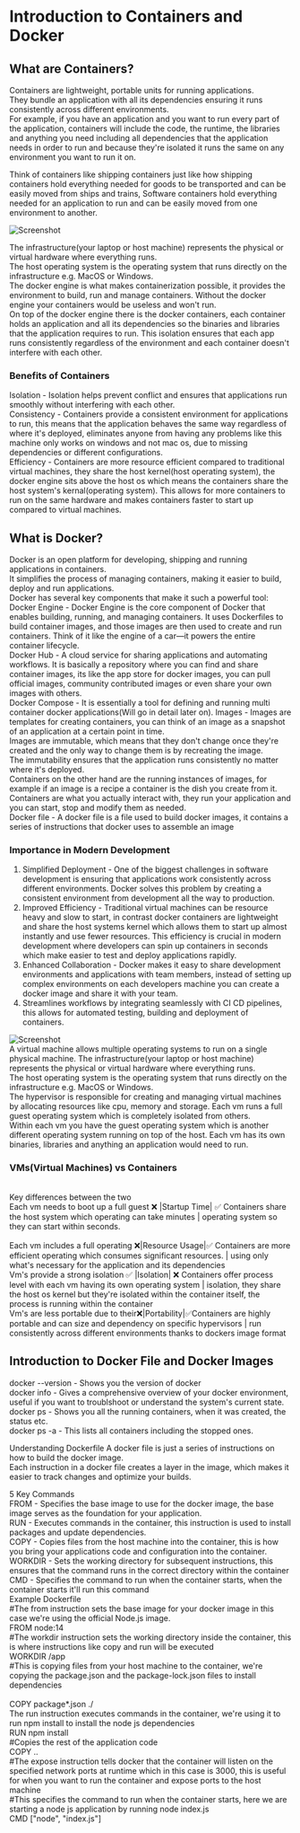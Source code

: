 # Introduction to Containers and Docker 
## What are Containers?
Containers are lightweight, portable units for running applications.
<br> They bundle an application with all its dependencies ensuring it runs consistently across different environments.
<br> For example, if you have an application and you want to run every part of the application, containers will include the code, the runtime, the libraries and anything you need including all dependencies that the application needs in order to run 
and because they're isolated it runs the same on any environment you want to run it on. 

Think of containers like shipping containers just like how shipping containers hold everything needed for goods to be transported and can be easily moved from ships and trains, Software containers hold everything needed for an application to run and can be easily moved from one environment to another.

![Screenshot](https://github.com/user-attachments/assets/68273fd3-18a2-48e3-a247-1aa3a8ccdd89)

The infrastructure(your laptop or host machine) represents the physical or virtual hardware where everything runs.
<br> The host operating system is the operating system that runs directly on the infrastructure e.g. MacOS or Windows.
<br> The docker engine is what makes containerization possible, it provides the environment to build, run and manage containers. Without the docker engine your containers would be useless and won't run.
<br> On top of the docker engine there is the docker containers, each container holds an application and all its dependencies so the binaries and libraries that the application requires to run. This isolation ensures that each app runs consistently regardless of the environment and each container doesn't interfere with each other. 

### Benefits of Containers
Isolation - Isolation helps prevent conflict and ensures that applications run smoothly without interfering with each other.
<br> Consistency - Containers provide a consistent environment for applications to run, this means that the application behaves the same way regardless of where it's deployed, eliminates anyone from having any problems like this machine only works on windows and not mac os, due to missing dependencies or different configurations.
<br> Efficiency - Containers are more resource efficient compared to traditional virtual machines, they share the host kernel(host operating system), the docker engine sits above the host os which means the containers share the host system's kernal(operating system). This allows for more containers to run on the same hardware and makes containers faster to start up compared to virtual machines.

## What is Docker?
Docker is an open platform for developing, shipping and running applications in containers.
<br> It simplifies the process of managing containers, making it easier to build, deploy and run applications.
<br> Docker has several key components that make it such a powerful tool:
Docker Engine - Docker Engine is the core component of Docker that enables building, running, and managing containers. It uses Dockerfiles to build container images, and those images are then used to create and run containers. Think of it like the engine of a car—it powers the entire container lifecycle.
<br> Docker Hub - A cloud service for sharing applications and automating workflows. It is basically a repository where you can find and share container images, its like the app store for docker images, you can pull official images, community contributed images or even share your own images with others.
<br>
Docker Compose - It is essentially a tool for defining and running multi container docker applications(Will go in detail later on).
Images - Images are templates for creating containers, you can think of an image as a snapshot of an application at a certain point in time.
<br> Images are immutable, which means that they don't change once they're created and the only way to change them is by recreating the image.
<br> The immutability ensures that the application runs consistently no matter where it's deployed.
<br> Containers on the other hand are the running instances of images, for example if an image is a recipe a container is the dish you create from it. Containers are what you actually interact with, they run your application and you can start, stop and modify them as needed. 
<br> Docker file - A docker file is a file used to build docker images, it contains a series of instructions that docker uses to assemble an image 
### Importance in Modern Development 
1. Simplified Deployment - One of the biggest challenges in software development is ensuring that applications work consistently across different environments. Docker solves this problem by creating a consistent environment from development all the way to production.
2. Improved Efficiency - Traditional virtual machines can be resource heavy and slow to start, in contrast docker containers are lightweight and share the host systems kernel which allows them to start up almost instantly and use fewer resources. This efficiency is crucial in modern development where developers can spin up containers in seconds which make easier to test and deploy applications rapidly.
3. Enhanced Collaboration - Docker makes it easy to share development environments and applications with team members, instead of setting up complex environments on each developers machine you can create a docker image and share it with your team.
4. Streamlines workflows by integrating seamlessly with CI CD pipelines, this allows for automated testing, building and deployment of containers.

![Screenshot](https://github.com/user-attachments/assets/fd0f3a03-24db-4640-bee7-14a4790697bf)
<br>A virtual machine allows multiple operating systems to run on a single physical machine.
The infrastructure(your laptop or host machine) represents the physical or virtual hardware where everything runs.
<br> The host operating system is the operating system that runs directly on the infrastructure e.g. MacOS or Windows.
<br> The hypervisor is responsible for creating and managing virtual machines by allocating resources like cpu, memory and storage. Each vm runs a full guest operating system which is completely isolated from others.
<br> Within each vm you have the guest operating system which is another different operating system running on top of the host. Each vm has its own binaries, libraries and anything an application would need to run.

### VMs(Virtual Machines) vs Containers
<br>Key differences between the two 
<br>
Each vm needs to boot up a full guest ❌ |Startup Time| ✅ Containers share the host     system which operating can take minutes            |            operating system so they can start                                                                              within seconds.  
<br>Each vm includes a full operating  ❌|Resource Usage|✅ Containers are more efficient 
operating which consumes significant resources.    |       using only what's necessary for the                                                              application and its dependencies
<br>Vm's provide a strong isolation   ✅ |Isolation| ❌  Containers offer process level 
with each vm  having its own operating system    |   isolation, they share the host os                                                                kernel but they're isolated within the                                                           container itself, the process is                                                                  running within the container
<br> Vm's are less portable due to their❌|Portability|✅Containers are highly portable and can 
size and dependency on specific hypervisors      |    run consistently across different                                                               environments thanks to dockers image format
## Introduction to Docker File and Docker Images
docker --version - Shows you the version of docker
<br> docker info - Gives a comprehensive overview of your docker environment, useful if you want to troublshoot or understand the system's current state. 
<br> docker ps - Shows you all the running containers, when it was created, the status etc.
<br> docker ps -a - This lists all containers including the stopped ones. 

Understanding Dockerfile
A docker file is just a series of instructions on how to build the docker image.
<br> Each instruction in a docker file creates a layer in the image, which makes it easier to track changes and optimize your builds. 

5 Key Commands
<br> FROM - Specifies the base image to use for the docker image, the base image serves as the foundation for your application.
<br> RUN - Executes commands in the container, this instruction is used to install packages and update dependencies.
<br> COPY - Copies files from the host machine into the container, this is how you bring your applications code and configuration into the container. 
<br> WORKDIR - Sets the working directory for subsequent instructions, this ensures that the command runs in the correct directory within the container 
<br> CMD - Specifies the command to run when the container starts, when the container starts it'll run this command
<br> Example Dockerfile
<br> #The from instruction sets the base image for your docker image in this case we're using the official Node.js image.
<br> FROM node:14
<br> #The workdir instruction sets the working directory inside the container, this is where instructions like copy and run will be executed
<br> WORKDIR /app
<br> #This is copying files from your host machine to the container, we're copying the package.json and the package-lock.json files to install dependencies  
<br> COPY package*.json ./
<br> The run instruction executes commands in the container, we're using it to run npm install to install the node js dependencies
<br> RUN npm install
<br> #Copies the rest of the application code 
<br> COPY ..
<br> #The expose instruction tells docker that the container will listen on the specified network ports at runtime which in this case is 3000, this is useful for when you want to run the container and expose ports to the host machine 
<br> #This specifies the command to run when the container starts, here we are starting a node js application by running node index.js 
<br> CMD ["node", "index.js"]






